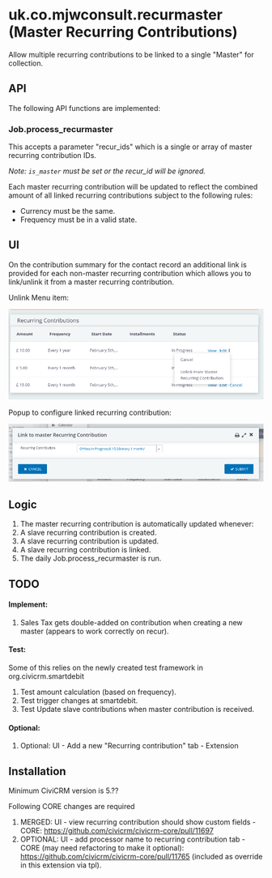 # uk.co.mjwconsult.recurmaster (Master Recurring Contributions)

Allow multiple recurring contributions to be linked to a single "Master" for collection.
 
## API
The following API functions are implemented:

### Job.process_recurmaster
This accepts a parameter "recur_ids" which is a single or array of master recurring contribution IDs.

*Note: `is_master` must be set or the recur_id will be ignored.*

Each master recurring contribution will be updated to reflect the combined amount of all linked recurring contributions subject to the following rules:
* Currency must be the same.
* Frequency must be in a valid state.

## UI
On the contribution summary for the contact record an additional link is provided for each non-master recurring contribution which allows you to link/unlink it from a master recurring contribution.

Unlink Menu item:

![Menu Unlink](/docs/images/contact_tab_contribute_menu_unlink.png)

Popup to configure linked recurring contribution:

![Link Popup](/docs/images/contact_tab_contribute_link_popup.png)

## Logic

1. The master recurring contribution is automatically updated whenever:
  1. A slave recurring contribution is created.
  1. A slave recurring contribution is updated.
  1. A slave recurring contribution is linked.
  1. The daily Job.process_recurmaster is run.

  
## TODO
#### Implement:
1. Sales Tax gets double-added on contribution when creating a new master (appears to work correctly on recur).

#### Test:
Some of this relies on the newly created test framework in org.civicrm.smartdebit
1. Test amount calculation (based on frequency).
1. Test trigger changes at smartdebit.
1. Test Update slave contributions when master contribution is received.

#### Optional:
1. Optional: UI - Add a new "Recurring contribution" tab - Extension

## Installation
Minimum CiviCRM version is 5.??

Following CORE changes are required
1. MERGED: UI - view recurring contribution should show custom fields - CORE: https://github.com/civicrm/civicrm-core/pull/11697
1. OPTIONAL: UI - add processor name to recurring contribution tab - CORE (may need refactoring to make it optional): https://github.com/civicrm/civicrm-core/pull/11765 (included as override in this extension via tpl).
